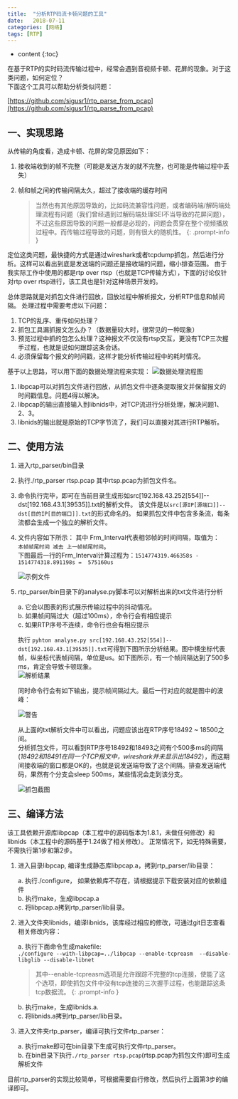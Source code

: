 ```yaml
---
title:  "分析RTP码流卡顿问题的工具"  
date:   2018-07-11  
categories: [网络]
tags: [RTP]  
---
```


* content
{:toc}

在基于RTP的实时码流传输过程中，经常会遇到音视频卡顿、花屏的现象。对于这类问题，如何定位？  
下面这个工具可以帮助分析类似问题：  

[https://github.com/sigusr1/rtp_parse_from_pcap](https://github.com/sigusr1/rtp_parse_from_pcap)


## 一、实现思路 ##  
从传输的角度看，造成卡顿、花屏的常见原因如下：
1. 接收端收到的帧不完整（可能是发送方发的就不完整，也可能是传输过程中丢失）
2. 帧和帧之间的传输间隔太久，超过了接收端的缓存时间  

    > 当然也有其他原因导致的，比如码流兼容性问题，或者编码端/解码端处理流程有问题（我们曾经遇到过解码端处理SEI不当导致的花屏问题），不过这些原因导致的问题一般都是必现的，问题会贯穿在整个视频播放过程中。而传输过程导致的问题，则有很大的随机性。
    {: .prompt-info }


定位这类问题，最快捷的方式是通过wireshark或者tcpdump抓包，然后进行分析。这样可以看出到底是发送端的问题还是接收端的问题，缩小排查范围。
由于我实际工作中使用的都是rtp over rtsp（也就是TCP传输方式），下面的讨论仅针对rtp over rtsp进行，该工具也是针对这种场景开发的。


总体思路就是对抓包文件进行回放，回放过程中解析报文，分析RTP信息和帧间隔。
处理过程中需要考虑以下问题：
1. TCP的乱序、重传如何处理？
2. 抓包工具漏抓报文怎么办？（数据量较大时，很常见的一种现象）
3. 预览过程中抓的包怎么处理？这种报文不仅没有rtsp交互，更没有TCP三次握手过程，也就是说如何跟踪这条会话。
4. 必须保留每个报文的时间戳，这样才能分析传输过程中的耗时情况。


基于以上思路，可以用下面的数据处理流程来实现：
![数据处理流程图](/2018-07-11-rtp_parse_tool/work_flow.JPG?raw=true)

1. libpcap可以对抓包文件进行回放，从抓包文件中逐条提取报文并保留报文的时间戳信息。问题4得以解决。
2. libpcap的输出直接输入到libnids中，对TCP流进行分析处理，解决问题1、2、3。
3. libnids的输出就是原始的TCP字节流了，我们可以直接对其进行RTP解析。



## 二、使用方法 ##  

1. 进入rtp_parser/bin目录
2. 执行./rtp_parser  rtsp.pcap
   其中rtsp.pcap为抓包文件名。
3. 命令执行完毕，即可在当前目录生成形如src[192.168.43.252[554]]--dst[192.168.43.1[39535]].txt的解析文件。
   该文件是以`src[源IP[源端口]]--dst[目的IP[目的端口]].txt`的形式命名的。
   如果抓包文件中包含多条流，每条流都会生成一个独立的解析文件。
4. 文件内容如下所示：
   其中 Frm_Interval代表相邻帧的时间间隔，取值为：  
    `本帧帧尾时间 减去 上一帧帧尾时间`。  
   下图最后一行的Frm_Interval计算过程为：`1514774319.466358s - 1514774318.891198s =  575160us`


	![示例文件](/2018-07-11-rtp_parse_tool/parse_file.JPG?raw=true)

5. rtp_parser/bin目录下的analyse.py脚本可以对解析出来的txt文件进行分析  

	a. 它会以图表的形式展示传输过程中的抖动情况。  
	b. 如果帧间隔过大（超过100ms），命令行会有相应提示  
    c. 如果RTP序号不连续，命令行也会有相应提示  


   执行 `pyhton analyse.py src[192.168.43.252[554]]--dst[192.168.43.1[39535]].txt`可得到下图所示分析结果。图中横坐标代表帧，纵坐标代表帧间隔，单位是us。如下图所示，有一个帧间隔达到了500多ms，肯定会导致卡顿现象。  
   ![解析结果](/2018-07-11-rtp_parse_tool/rtp_parse_result.png?raw=true)

   同时命令行会有如下输出，提示帧间隔过大。最后一行对应的就是图中的波峰：  

   ![警告](/2018-07-11-rtp_parse_tool/warnning.JPG?raw=true)

   从上面的txt解析文件中可以看出，问题应该出在RTP序号18492 ~ 18500之间。  
   分析抓包文件，可以看到RTP序号18492和18493之间有个500多ms的间隔(*18492和18491在同一个TCP报文中，wireshark并未显示出18492*），而这期间接收端的窗口都是OK的，也就是说发送端导致了这个间隔。排查发送端代码，果然有个分支会sleep 500ms，某些情况会走到该分支。  

   ![抓包截图](/2018-07-11-rtp_parse_tool/net_delay.JPG?raw=true)



## 三、编译方法 ##  

该工具依赖开源库libpcap（本工程中的源码版本为1.8.1，未做任何修改）和libnids（本工程中的源码基于1.24做了相关修改）。
正常情况下，如无特殊需要，不需执行第1步和第2步。

1. 进入目录libpcap, 编译生成静态库libpcap.a，拷到rtp_parser/lib目录：  


	a. 执行./configure， 如果依赖库不存在，请根据提示下载安装对应的依赖组件  
	b. 执行make，生成libpcap.a  
	c. 将libpcap.a拷到rtp_parser/lib目录。  

2. 进入文件夹libnids，编译libnids，该库经过相应的修改，可通过git日志查看相关修改内容：  

	a. 执行下面命令生成makefile:  
		`./configure --with-libpcap=../libpcap --enable-tcpreasm  --disable-libglib --disable-libnet`  

    > 其中--enable-tcpreasm选项是允许跟踪不完整的tcp连接，使能了这个选项，即使抓包文件中没有tcp连接的三次握手过程，也能跟踪这条tcp数据流。
    {: .prompt-info }


	b. 执行make，生成libnids.a.  
	c. 将libnids.a拷到rtp_parser/lib目录。  
	
3. 进入文件夹rtp_parser，编译可执行文件rtp_parser：  

	a. 执行make即可在bin目录下生成可执行文件rtp_parser。  
	b. 在bin目录下执行`./rtp_parser rtsp.pcap`(rtsp.pcap为抓包文件)即可生成解析文件  

目前rtp_parser的实现比较简单，可根据需要自行修改，然后执行上面第3步的编译即可。

